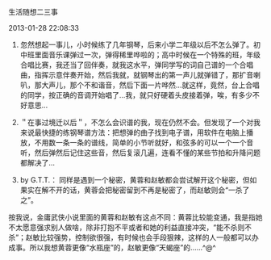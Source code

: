 生活随想二三事

2013-01-28 22:08:33

1. 忽然想起一事儿，小时候练了几年钢琴，后来小学二年级以后不怎么弹了。初中班里面音乐课弹过一次，弹得稀里哗啦的；高中时候在一个特殊的班，年级合唱比赛，我还当了回伴奏，就我这水平，弹同学写的词自己谱的一个合唱曲，指挥示意伴奏开始，然后我就，就钢琴出的第一声儿就弹错了，那扩音喇叭，那大声儿，那个不和谐音，然后下面一片哗然...就这样，竟然，台上合唱的同学，按正确的音调开始唱了...我，就只好硬着头皮接着弹，唉，有多少不好意思...

2. ＂在事过境迁以后＂，不怎么会识谱的我，现在仍然不会。但发现了一个对我来说最快捷的练钢琴谱方法：把想弹的曲子找到电子谱，用软件在电脑上播放，不用数一条一条的谱线，简单的小节听就好，和弦多的可以一个一个音听，然后弹然后记住这些音，然后复滚几遍，连看不懂的某些节拍和升降问题都解决了...

3. by G.T.T.：
同样是遇到一个秘密，黄蓉和赵敏都会尝试解开这个秘密，但如果实在解不开的话，黄蓉会把秘密留到不再是秘密了，而赵敏则会“一杀了之”。

按我说，金庸武侠小说里面的黄蓉和赵敏有这点不同：黄蓉比较能变通，我是指她不太愿意强求别人做啥，除非打抱不平或者和她的利益直接冲突，“能不杀则不杀”；赵敏比较强势，控制欲很强，有时候也会手段狠辣，这样的人一般都可以办成事。所以我想黄蓉更像“水瓶座”的，赵敏更像“天蝎座”的……^@^